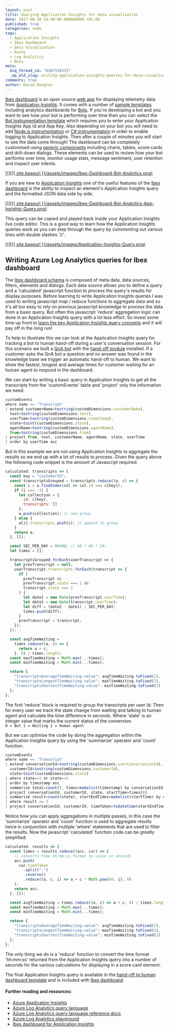 ```yaml
---
layout: post
title: Querying Application Insights for data visualisation
date: 2017-08-30 14:48:00.000000000 +01:00
published: true
categories: code
tags:
  - Application Insights
  - Ibex Dashboard
  - Data Visualisation
  - Kusto
  - Log Analytics
  - Bots
meta:
  dsq_thread_id: "6107339333"
  _wp_old_slug: writing-application-insights-queries-for-data-visualisation
comments: true
author: David Douglas
---
```


[Ibex dashboard](https://github.com/CatalystCode/ibex-dashboard) is an open source [web app](https://azure.microsoft.com/en-gb/services/app-service/web/) for displaying telemetry data from [Application Insights](https://azure.microsoft.com/en-gb/services/application-insights/). It comes with a number of [sample templates](https://github.com/CatalystCode/ibex-dashboard/tree/master/server/dashboards/preconfigured) including analytics dashboards for [Bots](https://dev.botframework.com/). If you're developing a bot and you want to see how your bot is performing over time then you can select the [Bot Instrumentation template](https://github.com/CatalystCode/ibex-dashboard/blob/master/server/dashboards/preconfigured/bot-framework-inst.ts) which requires you to enter your Application Insights App Id and App Key. Also depending on your bot you will need to add [Node.js instrumentation](https://github.com/CatalystCode/botbuilder-instrumentation) or [C# instrumentation](https://github.com/CatalystCode/botbuilder-instrumentation-cs) in order to enable logging to Application Insights. Then after a couple of minutes you will start to see the data come through! The dashboard can be completely customised using [generic components](https://github.com/CatalystCode/ibex-dashboard/tree/master/client/src/components/generic) including charts, tables, score cards and drill-down dialogs. These elements can be used to review how your bot performs over time, monitor usage stats, message sentiment, user retention and inspect user intents.

[![]({{ site.baseurl }}/assets/images/Ibex-Dashboard-Bot-Analytics.png)](https://github.com/CatalystCode/ibex-dashboard)

If you are new to [Application Insights](https://azure.microsoft.com/en-gb/services/application-insights/) one of the useful features of the [Ibex dashboard](https://github.com/CatalystCode/ibex-dashboard) is the ability to inspect an element's Application Insights query and the formatted JSON data side by side.

[![]({{ site.baseurl }}/assets/images/Ibex-Dashboard-Bot-Analytics-App-Insights-Query.png)](https://github.com/CatalystCode/ibex-dashboard)

This query can be copied and played back inside your Application Insights live code editor. This is a good way to learn how the Application Insights queries work as you can step through the query by commenting out various lines with double slashes '//'.

[![]({{ site.baseurl }}/assets/images/Application-Insights-Query.png)](https://github.com/CatalystCode/ibex-dashboard)

## Writing Azure Log Analytics queries for Ibex dashboard

The [Ibex dashboard schema](https://github.com/CatalystCode/ibex-dashboard/blob/master/docs/DASHBOARD-SCHEMA.md) is composed of meta data, data sources, filters, elements and dialogs. Each data source allows you to define a query and a 'calculated' javascript function to process the query's results for display purposes. Before learning to write Application Insights queries I was used to writing javascript map / reduce functions to aggregate data and so it's all too easy to rely on previous javascript knowledge to process the data from a basic query. But often this javascript 'reduce' aggregation logic can done in an Application Insights query with a lot less effort. So invest some time up front to [learn the key Application Insights query concepts](https://docs.loganalytics.io/docs/Learn/Getting-Started/Getting-started-with-the-Analytics-portal) and it will pay off in the long run!

To help to illustrate this we can look at the Application Insights query for tracking a bot to human hand-off during a user's conversation session. For this scenario we built a [QnA bot](https://qnamaker.ai/) with the [hand-off module](https://www.npmjs.com/package/botbuilder-handoff) installed. If a customer asks the QnA bot a question and no answer was found in the knowledge base we trigger an automatic hand-off to human. We want to show the fastest, longest and average times for customer waiting for an human agent to respond in the dashboard.

We can start by writing a basic query in Application Insights to get all the transcripts from the 'customEvents' table and 'project' only the information we need.

```js
customEvents
where name == 'Transcript'
| extend customerName=tostring(customDimensions.customerName),
  text=tostring(customDimensions.text),
  userTime=tostring(customDimensions.timestamp),
  state=toint(customDimensions.state),
  agentName=tostring(customDimensions.agentName),
  from=tostring(customDimensions.from)
| project from, text, customerName, agentName, state, userTime
| order by userTime asc
```

But in this example we are not using Application Insights to aggregate the results so we end up with a lot of results to process. Given the query above the following code snippet is the amount of Javascript required.

```js
calculated: transcripts => {
  const key = "customerId";
  const transcriptsGrouped = transcripts.reduce((a, c) => {
    const i = a.findIndex(col => col.id === c[key]);
    if (i === -1) {
      let collection = {
        id: c[key],
        transcripts: []
      };
      a.push(collection); // new group
    } else {
      a[i].transcripts.push(c); // append to group
    }
    return a;
  }, []);

  const SEC_PER_DAY = 86400; // 60 * 60 * 24;
  let times = [];

  transcriptsGrouped.forEach(userTranscript => {
    let prevTranscript = null;
    userTranscript.transcripts.forEach(transcript => {
      if (
        prevTranscript &&
        prevTranscript.state === 1 &&
        transcript.state === 2
      ) {
        let date1 = new Date(prevTranscript.userTime);
        let date2 = new Date(transcript.userTime);
        let diff = (date2 - date1) / SEC_PER_DAY;
        times.push(diff);
      }
      prevTranscript = transcript;
    });
  });

  const avgTimeWaiting =
    times.reduce((a, c) => {
      return a + c;
    }, 0) / times.length;
  const maxTimeWaiting = Math.max(...times);
  const minTimeWaiting = Math.min(...times);

  return {
    "transcriptsAverageTimeWaiting-value": avgTimeWaiting.toFixed(2),
    "transcriptsLongestTimeWaiting-value": maxTimeWaiting.toFixed(2),
    "transcriptsShortestTimeWaiting-value": minTimeWaiting.toFixed(2)
  };
};
```

The first 'reduce' block is required to group the transcripts per user Id. Then for every user we track the state change from waiting and talking to human agent and calculate the time difference in seconds. Where 'state' is an integer value that marks the current status of the conversion.  
`0 = Bot 1 = Waiting 2 = Human agent`

But we can optimise the code by doing the aggregation within the Application Insights query by using the 'summarize' operator and 'count' function.

```js
customEvents
where name == 'Transcript'
| extend conversationId=tostring(customDimensions.userConversationId),
  customerId=tostring(customDimensions.customerId),
  state=toint(customDimensions.state)
| where state==1 or state==2
| order by timestamp asc
| summarize total=count(), times=makelist(timestamp) by conversationId, customerId, bin(state, 1)
| project conversationId, customerId, state, startTime=times[0]
| summarize result=count(state), startEndTimes=makelist(startTime) by conversationId, customerId
| where result == 2
| project conversationId, customerId, timeTaken=todatetime(startEndTimes[1])-todatetime(startEndTimes[0])
```

Notice how you can apply aggregations in multiple passes, in this case the 'summarize' operator and 'count' function is used to aggregate results twice in conjunction with multiple 'where' statements that are used to filter the results. Now the javascript 'calculated' function code can be greatly simplified:

```js
calculated: results => {
  const times = results.reduce((acc, cur) => {
    // converts time hh:mm:ss format to value in seconds
    acc.push(
      cur.timeTaken
        .split(":")
        .reverse()
        .reduce((a, c, i) => a + c * Math.pow(60, i), 0)
    );
    return acc;
  }, []);

  const avgTimeWaiting = times.reduce((a, c) => a + c, 0) / times.length;
  const maxTimeWaiting = Math.max(...times);
  const minTimeWaiting = Math.min(...times);

  return {
    "transcriptsAverageTimeWaiting-value": avgTimeWaiting.toFixed(2),
    "transcriptsLongestTimeWaiting-value": maxTimeWaiting.toFixed(2),
    "transcriptsShortestTimeWaiting-value": minTimeWaiting.toFixed(2)
  };
};
```

The only thing we do is a 'reduce' function to convert the time format 'hh:mm:ss' returned from the Application Insights query into a number of seconds for the various calculations for displaying in a score card element.

The final Application Insights query is available in the [hand-off to human dashboard template](https://github.com/CatalystCode/ibex-dashboard/blob/master/server/dashboards/preconfigured/human-handoff.ts) and is included with [Ibex dashboard](https://github.com/CatalystCode/ibex-dashboard).

#### Further reading and resources:

- [Azure Application Insights](https://docs.microsoft.com/en-us/azure/application-insights/app-insights-analytics)
- [Azure Log Analytics query language](https://docs.loganalytics.io/)
- [Azure Log Analytics query language reference docs](https://docs.loganalytics.io/docs/Language-Reference/)
- [Azure Log Analytics playground](http://portal.loganalytics.io/demo)
- [Ibex dashboard for Application Insights](https://github.com/CatalystCode/ibex-dashboard)
